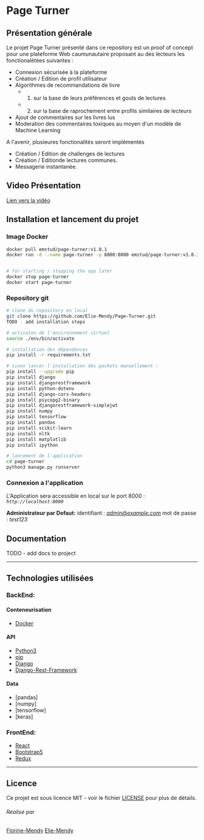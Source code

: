 # Page Turner

## Présentation générale

Le projet Page Turner présenté dans ce repository est un proof of concept pour une plateforme Web caumunautaire proposant au des lecteurs les fonctionalétées suivantes :
* Connexion sécurisée à la plateforme 
* Création / Edition de profil utilisateur
* Algorithmes de recommandations de livre
  * 1) sur la base de leurs préférences et gouts de lectures
  * 2) sur la base de raprochement entre profils similaires de lecteurs  
* Ajout de commentaires sur les livres lus
* Moderation des commentaires toxiques au moyen d'un modèle de Machine Learning

A l'avenir, plusieures fonctionalités seront implémentés 
* Création / Edition de challenges de lectures 
* Création / Editionde lectures communes.
* Messagerie instantanée.

## Video Présentation

[Lien vers la vidéo](https://www.loom.com/share/47c686208f584b0da183639bb867d732?sid=f943df3d-9e22-4272-ab80-099e152ceef8)

## Installation et lancement du projet

### Image Docker
```bash
docker pull emstud/page-turner:v1.0.1
docker run -d --name page-turner -p 8000:8000 emstud/page-turner:v1.0.1


# for starting / stopping the app later
docker stop page-turner
docker start page-turner
```

### Repository git 
```sh
# clone du repository en local
git clone https://github.com/Elie-Mendy/Page-Turner.git
TODO - add installation steps 
```

```sh
# activaton de l'environnement virtuel
source ./env/bin/activate

# installation des dépendences
pip install -r requirements.txt

# sinon lancer l'installation des packets manuellement :
pip install --upgrade pip
pip install django
pip install djangorestframework
pip install python-dotenv
pip install django-cors-headers
pip install psycopg2-binary
pip install djangorestframework-simplejwt
pip install numpy
pip install tensorflow
pip install pandas
pip install scikit-learn
pip install nltk
pip install matplotlib
pip install ipython

# lancement de l'application
cd page-turner
python3 manage.py runserver
```

### Connexion a l'application
L'Application sera accessible en local sur le port 8000 : *`http://localhost:8000`*

**Administrateur par Defaut:** 
identifiant : *admin@example.com*
mot de passe : *test123*

## Documentation

TODO - add docs to project

___

## Technologies utilisées

### BackEnd:

#### Conteneurisation
 - [Docker](https://www.docker.com)

#### API
 - [Python3](https://www.python.org)
 - [pip](https://pypi.org/project/pip/)
 - [Django](https://www.djangoproject.com)
 - [Django-Rest-Framework](https://www.django-rest-framework.org)

#### Data
 - [pandas]
 - [numpy]
 - [tensorflow]
 - [keras]

### FrontEnd:
 - [React](https://fr.legacy.reactjs.org)
 - [Bootstrap5](https://getbootstrap.com/docs/5.0/getting-started/introduction/)
 - [Redux](https://redux.js.org)
___

## Licence

Ce projet est sous licence MIT - voir le fichier [LICENSE](LICENSE) pour plus de détails.


###### Réalisé par 
[Florine-Mendy](https://github.com/florine-mendy) 
[Elie-Mendy](https://github.com/Elie-Mendy) 
